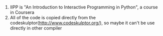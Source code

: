 1. IIPP is "An Introduction to Interactive Programming in Python", a course in Coursera
2. All of the code is copied directly from the codeskulptor(http://www.codeskulptor.org/), so maybe it can't be use directly in other compiler